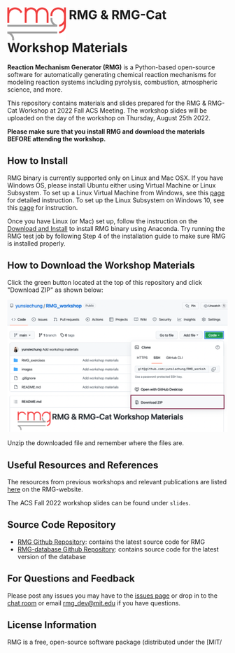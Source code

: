 # <img align="top" src="https://raw.githubusercontent.com/ReactionMechanismGenerator/RMG-Py/main/documentation/source/_static/rmg-logo-small.png"> RMG & RMG-Cat Workshop Materials

**Reaction Mechanism Generator (RMG)** is a Python-based open-source software for automatically generating chemical reaction
mechanisms for modeling reaction systems including pyrolysis, combustion, atmospheric science, and more.

This repository contains materials and slides prepared for the RMG & RMG-Cat Workshop at 2022 Fall ACS Meeting.
The workshop slides will be uploaded on the day of the workshop on Thursday, August 25th 2022.

**Please make sure that you install RMG and download the materials BEFORE attending the workshop.**

## How to Install
RMG binary is currently supported only on Linux and Mac OSX. If you have Windows OS, please install Ubuntu
either using Virtual Machine or Linux Subsystem. To set up a Linux Virtual Machine from Windows, see this [page](http://reactionmechanismgenerator.github.io/RMG-Py/users/rmg/installation/virtualMachineSetup.html)
for detailed instruction. To set up the Linux Subsystem on Windows 10, see this [page](http://reactionmechanismgenerator.github.io/RMG-Py/users/rmg/installation/linuxSubsystem.html)
for instruction.

Once you have Linux (or Mac) set up, follow the instruction on the [Download and Install](http://reactionmechanismgenerator.github.io/RMG-Py/users/rmg/installation/anacondaUser.html) 
to install RMG binary using Anaconda. Try running the RMG test job by following Step 4 of the installation guide to make sure
RMG is installed properly.

## How to Download the Workshop Materials
Click the green button located at the top of this repository and click "Download ZIP" as shown below:

![Download a Zip of the repository](./images/downlad_zip.png)

Unzip the downloaded file and remember where the files are.

## Useful Resources and References

The resources from previous workshops and relevant publications are listed [here](https://rmg.mit.edu/resources) on the RMG-website.

The ACS Fall 2022 workshop slides can be found under `slides`.

## Source Code Repository
- [RMG Github Repository](https://github.com/ReactionMechanismGenerator/RMG-Py): contains the latest source code for RMG
- [RMG-database Github Repository](https://github.com/ReactionMechanismGenerator/RMG-database): contains source code for the latest version of the database

## For Questions and Feedback

Please post any issues you may have to the [issues page](https://github.com/ReactionMechanismGenerator/RMG-Py/issues/)
or drop in to the [chat room](https://gitter.im/ReactionMechanismGenerator/RMG-Py) or email [rmg_dev@mit.edu](mailto:rmg_dev@mit.edu) if you have questions.

## License Information

RMG is a free, open-source software package (distributed under the [MIT/